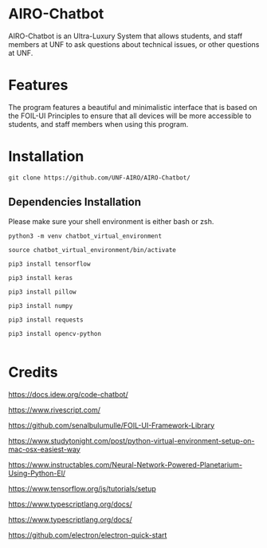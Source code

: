# AIRO-Chatbot
AIRO-Chatbot is an Ultra-Luxury System that allows students, and staff members at UNF to 
ask questions about technical issues, or other questions at UNF. 


# Features
The program features a beautiful and minimalistic interface that is based on the FOIL-UI Principles 
to ensure that all devices will be more accessible to students, and staff members when using 
this program.




# Installation
```
git clone https://github.com/UNF-AIRO/AIRO-Chatbot/
```


## Dependencies  Installation


Please make sure your shell environment is either bash or zsh.


```
python3 -m venv chatbot_virtual_environment

source chatbot_virtual_environment/bin/activate

pip3 install tensorflow

pip3 install keras

pip3 install pillow

pip3 install numpy

pip3 install requests

pip3 install opencv-python


```


# Credits 

https://docs.idew.org/code-chatbot/

https://www.rivescript.com/

https://github.com/senalbulumulle/FOIL-UI-Framework-Library

https://www.studytonight.com/post/python-virtual-environment-setup-on-mac-osx-easiest-way

https://www.instructables.com/Neural-Network-Powered-Planetarium-Using-Python-El/

https://www.tensorflow.org/js/tutorials/setup


https://www.typescriptlang.org/docs/

https://www.typescriptlang.org/docs/

https://github.com/electron/electron-quick-start
